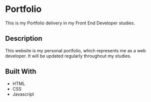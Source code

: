 # Portfolio

This is my Portfolio delivery in my Front End Developer studies. 

## Description

This website is my personal portfolio, which represents me as a web developer. It will be updated regularly throughout my studies. 

## Built With

- HTML
- CSS
- Javascript